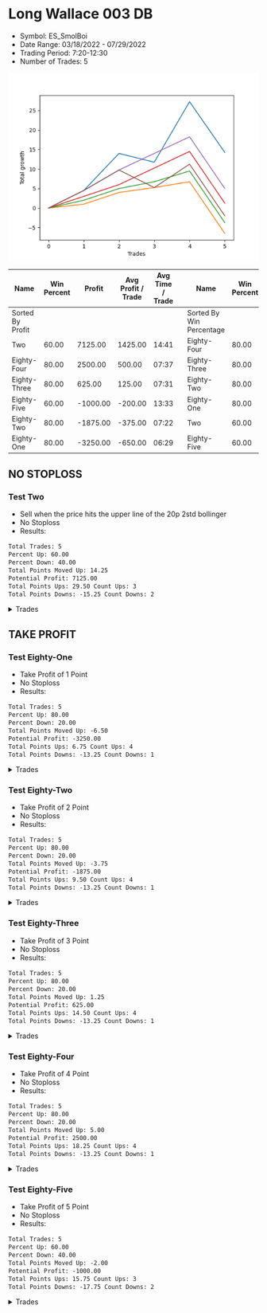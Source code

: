 # Long Wallace 003 DB 
- Symbol: ES_SmolBoi
- Date Range: 03/18/2022 - 07/29/2022
- Trading Period: 7:20-12:30
- Number of Trades: 5

![Plot](LongWallace003DBES_SmolBoi.png)

| Name | Win Percent | Profit | Avg Profit / Trade | Avg Time / Trade |      | Name | Win Percent | Profit | Avg Profit / Trade | Avg Time / Trade |
| ---- | ----------- | ------ | ------------------ | ---------------- | ---- | ---- | ----------- | ------ | ------------------ | ---------------- |
| Sorted By <br> Profit | | | | | | Sorted By <br> Win Percentage ||||
| Two | 60.00 | 7125.00 | 1425.00 | 14:41 |     | Eighty-Four | 80.00 | 2500.00 | 500.00 | 07:37 |
| Eighty-Four | 80.00 | 2500.00 | 500.00 | 07:37 |     | Eighty-Three | 80.00 | 625.00 | 125.00 | 07:31 |
| Eighty-Three | 80.00 | 625.00 | 125.00 | 07:31 |     | Eighty-Two | 80.00 | -1875.00 | -375.00 | 07:22 |
| Eighty-Five | 60.00 | -1000.00 | -200.00 | 13:33 |     | Eighty-One | 80.00 | -3250.00 | -650.00 | 06:29 |
| Eighty-Two | 80.00 | -1875.00 | -375.00 | 07:22 |     | Two | 60.00 | 7125.00 | 1425.00 | 14:41 |
| Eighty-One | 80.00 | -3250.00 | -650.00 | 06:29 |     | Eighty-Five | 60.00 | -1000.00 | -200.00 | 13:33 |

## NO STOPLOSS

### Test Two
* Sell when the price hits the upper line of the 20p 2std bollinger
* No Stoploss
* Results:
```
Total Trades: 5
Percent Up: 60.00
Percent Down: 40.00
Total Points Moved Up: 14.25
Potential Profit: 7125.00
Total Points Ups: 29.50 Count Ups: 3
Total Points Downs: -15.25 Count Downs: 2
```

<details><summary>Trades</summary>

<code>In: 2022-03-31 08:38:00		Out: 2022-03-31 08:41:10		Total Position Time: 03:10		Total Move Up: 4.50		Total to Date: 4.50</code> <br />
<code>In: 2022-05-17 11:25:00		Out: 2022-05-17 11:40:00		Total Position Time: 15:00		Total Move Up: 9.50		Total to Date: 14.00</code> <br />
<code>In: 2022-05-19 07:33:00		Out: 2022-05-19 07:55:50		Total Position Time: 22:50		Total Move Up: -2.25		Total to Date: 11.75</code> <br />
<code>In: 2022-05-19 10:52:00		Out: 2022-05-19 10:55:15		Total Position Time: 03:15		Total Move Up: 15.50		Total to Date: 27.25</code> <br />
<code>In: 2022-06-08 09:30:00		Out: 2022-06-08 09:59:10		Total Position Time: 29:10		Total Move Up: -13.00		Total to Date: 14.25</code> <br />


</details>

## TAKE PROFIT

### Test Eighty-One
* Take Profit of 1 Point
* No Stoploss
* Results:
```
Total Trades: 5
Percent Up: 80.00
Percent Down: 20.00
Total Points Moved Up: -6.50
Potential Profit: -3250.00
Total Points Ups: 6.75 Count Ups: 4
Total Points Downs: -13.25 Count Downs: 1
```

<details><summary>Trades</summary>

<code>In: 2022-03-31 08:38:00		Out: 2022-03-31 08:38:20		Total Position Time: 00:20		Total Move Up: 1.00		Total to Date: 1.00</code> <br />
<code>In: 2022-05-17 11:25:00		Out: 2022-05-17 11:26:40		Total Position Time: 01:40		Total Move Up: 3.00		Total to Date: 4.00</code> <br />
<code>In: 2022-05-19 07:33:00		Out: 2022-05-19 07:33:10		Total Position Time: 00:10		Total Move Up: 1.25		Total to Date: 5.25</code> <br />
<code>In: 2022-05-19 10:52:00		Out: 2022-05-19 10:52:20		Total Position Time: 00:20		Total Move Up: 1.50		Total to Date: 6.75</code> <br />
<code>In: 2022-06-08 09:30:00		Out: 2022-06-08 09:59:55		Total Position Time: 29:55		Total Move Up: -13.25		Total to Date: -6.50</code> <br />


</details>

### Test Eighty-Two
* Take Profit of 2 Point
* No Stoploss
* Results:
```
Total Trades: 5
Percent Up: 80.00
Percent Down: 20.00
Total Points Moved Up: -3.75
Potential Profit: -1875.00
Total Points Ups: 9.50 Count Ups: 4
Total Points Downs: -13.25 Count Downs: 1
```

<details><summary>Trades</summary>

<code>In: 2022-03-31 08:38:00		Out: 2022-03-31 08:40:35		Total Position Time: 02:35		Total Move Up: 2.00		Total to Date: 2.00</code> <br />
<code>In: 2022-05-17 11:25:00		Out: 2022-05-17 11:26:40		Total Position Time: 01:40		Total Move Up: 3.00		Total to Date: 5.00</code> <br />
<code>In: 2022-05-19 07:33:00		Out: 2022-05-19 07:35:00		Total Position Time: 02:00		Total Move Up: 1.75		Total to Date: 6.75</code> <br />
<code>In: 2022-05-19 10:52:00		Out: 2022-05-19 10:52:40		Total Position Time: 00:40		Total Move Up: 2.75		Total to Date: 9.50</code> <br />
<code>In: 2022-06-08 09:30:00		Out: 2022-06-08 09:59:55		Total Position Time: 29:55		Total Move Up: -13.25		Total to Date: -3.75</code> <br />


</details>

### Test Eighty-Three
* Take Profit of 3 Point
* No Stoploss
* Results:
```
Total Trades: 5
Percent Up: 80.00
Percent Down: 20.00
Total Points Moved Up: 1.25
Potential Profit: 625.00
Total Points Ups: 14.50 Count Ups: 4
Total Points Downs: -13.25 Count Downs: 1
```

<details><summary>Trades</summary>

<code>In: 2022-03-31 08:38:00		Out: 2022-03-31 08:41:05		Total Position Time: 03:05		Total Move Up: 3.00		Total to Date: 3.00</code> <br />
<code>In: 2022-05-17 11:25:00		Out: 2022-05-17 11:26:40		Total Position Time: 01:40		Total Move Up: 3.00		Total to Date: 6.00</code> <br />
<code>In: 2022-05-19 07:33:00		Out: 2022-05-19 07:35:10		Total Position Time: 02:10		Total Move Up: 4.25		Total to Date: 10.25</code> <br />
<code>In: 2022-05-19 10:52:00		Out: 2022-05-19 10:52:45		Total Position Time: 00:45		Total Move Up: 4.25		Total to Date: 14.50</code> <br />
<code>In: 2022-06-08 09:30:00		Out: 2022-06-08 09:59:55		Total Position Time: 29:55		Total Move Up: -13.25		Total to Date: 1.25</code> <br />


</details>

### Test Eighty-Four
* Take Profit of 4 Point
* No Stoploss
* Results:
```
Total Trades: 5
Percent Up: 80.00
Percent Down: 20.00
Total Points Moved Up: 5.00
Potential Profit: 2500.00
Total Points Ups: 18.25 Count Ups: 4
Total Points Downs: -13.25 Count Downs: 1
```

<details><summary>Trades</summary>

<code>In: 2022-03-31 08:38:00		Out: 2022-03-31 08:41:10		Total Position Time: 03:10		Total Move Up: 4.50		Total to Date: 4.50</code> <br />
<code>In: 2022-05-17 11:25:00		Out: 2022-05-17 11:27:05		Total Position Time: 02:05		Total Move Up: 5.25		Total to Date: 9.75</code> <br />
<code>In: 2022-05-19 07:33:00		Out: 2022-05-19 07:35:10		Total Position Time: 02:10		Total Move Up: 4.25		Total to Date: 14.00</code> <br />
<code>In: 2022-05-19 10:52:00		Out: 2022-05-19 10:52:45		Total Position Time: 00:45		Total Move Up: 4.25		Total to Date: 18.25</code> <br />
<code>In: 2022-06-08 09:30:00		Out: 2022-06-08 09:59:55		Total Position Time: 29:55		Total Move Up: -13.25		Total to Date: 5.00</code> <br />


</details>

### Test Eighty-Five
* Take Profit of 5 Point
* No Stoploss
* Results:
```
Total Trades: 5
Percent Up: 60.00
Percent Down: 40.00
Total Points Moved Up: -2.00
Potential Profit: -1000.00
Total Points Ups: 15.75 Count Ups: 3
Total Points Downs: -17.75 Count Downs: 2
```

<details><summary>Trades</summary>

<code>In: 2022-03-31 08:38:00		Out: 2022-03-31 08:42:55		Total Position Time: 04:55		Total Move Up: 4.50		Total to Date: 4.50</code> <br />
<code>In: 2022-05-17 11:25:00		Out: 2022-05-17 11:27:05		Total Position Time: 02:05		Total Move Up: 5.25		Total to Date: 9.75</code> <br />
<code>In: 2022-05-19 07:33:00		Out: 2022-05-19 08:02:55		Total Position Time: 29:55		Total Move Up: -4.50		Total to Date: 5.25</code> <br />
<code>In: 2022-05-19 10:52:00		Out: 2022-05-19 10:52:55		Total Position Time: 00:55		Total Move Up: 6.00		Total to Date: 11.25</code> <br />
<code>In: 2022-06-08 09:30:00		Out: 2022-06-08 09:59:55		Total Position Time: 29:55		Total Move Up: -13.25		Total to Date: -2.00</code> <br />


</details>